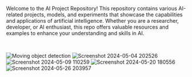 Welcome to the AI Project Repository! This repository contains various AI-related projects, models, and experiments that showcase the capabilities and applications of artificial intelligence. Whether you are a researcher, developer, or AI enthusiast, this repo offers valuable resources and examples to enhance your understanding and skills in AI.

<br>

![Moving object detection](https://github.com/pushpakumari98/AI-Artificial-Intelligence--projects/assets/153999245/bfa88672-026e-43de-9a28-e064b9aa3de6)
![Screenshot 2024-05-04 202526](https://github.com/pushpakumari98/AI-Artificial-Intelligence--projects/assets/153999245/eb1b5dd0-27be-49f5-8d81-4f825b9dcb66)
![Screenshot 2024-05-09 110259](https://github.com/pushpakumari98/AI-Artificial-Intelligence--projects/assets/153999245/aa43f390-821a-4a41-a3f9-fb2622582b9e)
![Screenshot 2024-05-20 180556](https://github.com/pushpakumari98/AI-Artificial-Intelligence--projects/assets/153999245/382bc134-1ee5-4fdf-809b-c9accae1d7e0)
![Screenshot 2024-05-26 203957](https://github.com/pushpakumari98/AI-Artificial-Intelligence--projects/assets/153999245/a6ceb5d8-0c2c-425a-aa4b-dfcdd069aa12)
